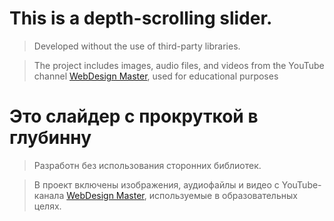 # This is a depth-scrolling slider.
>Developed without the use of third-party libraries.

>The project includes images, audio files, and videos from the YouTube channel [WebDesign Master](https://www.youtube.com/watch?v=GLbI7BGdQ3o), used for educational purposes
>
# Это слайдер с  прокруткой в глубинну
>Разработн без использования сторонних библиотек.

>В проект включены изображения, аудиофайлы и видео с YouTube-канала [WebDesign Master](https://www.youtube.com/watch?v=GLbI7BGdQ3o), используемые в образовательных целях.
